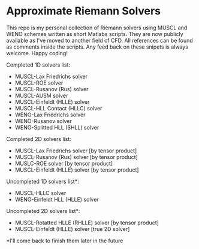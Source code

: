 # Approximate Riemann Solvers
This repo is my personal collection of Riemann solvers using MUSCL and WENO schemes written as short Matlabs scripts. They are now publicly available as I've moved to  another field of CFD. All references can be found as comments inside the scripts. Any feed back on these snipets is always welcome. Happy coding!

Completed 1D solvers list:
* MUSCL-Lax Friedrichs solver
* MUSCL-ROE solver
* MUSCL-Rusanov (Rus) solver
* MUSCL-AUSM solver
* MUSCL-Einfeldt (HLLE) solver
* MUSCL-HLL Contact (HLLC) solver
* WENO-Lax Friedrichs solver
* WENO-Rusanov solver
* WENO-Splitted HLL (SHLL) solver

Completed 2D solvers list:
* MUSCL-Lax Friedrichs solver [by tensor product]
* MUSCL-Rusanov (Rus) solver [by tensor product]
* MUSLC-ROE solver [by tensor product]
* MUSCL-Einfeldt (HLLE) solver [by tensor product]

Uncompleted 1D solvers list*:
* MUSCL-HLLC solver
* WENO-Einfeldt HLL (HLLE) solver

Uncompleted 2D solvers list*:
* MUSCL-Rotatted HLLE (RHLLE) solver [by tensor product]
* MUSCL-Einfeldt (HLLE) solver [true 2D solver]

*I'll come back to finish them later in the future
